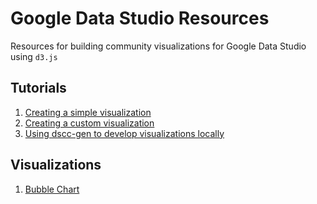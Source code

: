 # Google Data Studio Resources
Resources for building community visualizations for Google Data Studio using ``d3.js``

## Tutorials
1. [Creating a simple visualization](gds_tutorials/tutorial1_simpleviz)
2. [Creating a custom visualization](gds_tutorials/tutorial2_customviz)
3. [Using dscc-gen to develop visualizations locally](gds_tutorials/tutorial3_localdev)

## Visualizations
1. [Bubble Chart](gds_vizs/bubble_chart)